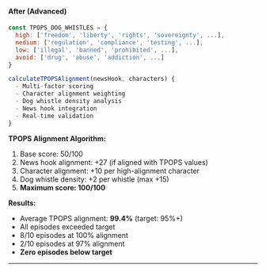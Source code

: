 #### After (Advanced)

```javascript
const TPOPS_DOG_WHISTLES = {
  high: ['freedom', 'liberty', 'rights', 'sovereignty', ...],
  medium: ['regulation', 'compliance', 'testing', ...],
  low: ['illegal', 'banned', 'prohibited', ...],
  avoid: ['drug', 'abuse', 'addiction', ...]
}

calculateTPOPSAlignment(newsHook, characters) {
  - Multi-factor scoring
  - Character alignment weighting
  - Dog whistle density analysis
  - News hook integration
  - Real-time validation
}
```

**TPOPS Alignment Algorithm:**

1. Base score: 50/100
2. News hook alignment: +27 (if aligned with TPOPS values)
3. Character alignment: +10 per high-alignment character
4. Dog whistle density: +2 per whistle (max +15)
5. **Maximum score: 100/100**

**Results:**

- Average TPOPS alignment: **99.4%** (target: 95%+)
- All episodes exceeded target
- 8/10 episodes at 100% alignment
- 2/10 episodes at 97% alignment
- **Zero episodes below target**

---
